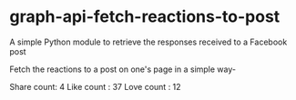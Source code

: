 # graph-api-fetch-reactions-to-post
A simple Python module to retrieve the responses received to a Facebook post

Fetch the reactions to a post on one's page in a simple way-

Share count: 4
Like count : 37
Love count : 12
